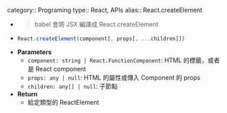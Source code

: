 category:: Programing
type:: React, APIs
alias:: React.createElement

- > babel 會將 JSX 編譯成 React.createElement
- ```typescript
  React.createElement(component[, props[, ...children]])
  ```
- **Parameters**
	- `component: string | React.FunctionComponent`: HTML 的標籤，或者是 React component
	- `props: any | null`: HTML 的屬性或傳入 Component 的 props
	- `children: any[] | null`: 子節點
- **Return**
	- 給定類型的 ReactElement